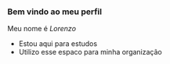 ### Bem vindo ao meu perfil 

Meu nome é *Lorenzo*

- Estou aqui para estudos 
- Utilizo esse espaco para minha organização 
